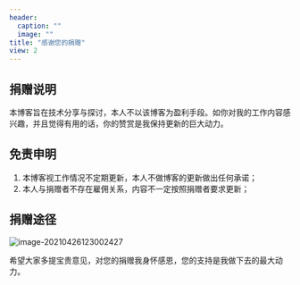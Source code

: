 ```yaml
---
header:
  caption: ""
  image: ""
title: "感谢您的捐赠"
view: 2
---
```


## 捐赠说明

本博客旨在技术分享与探讨，本人不以该博客为盈利手段。如你对我的工作内容感兴趣，并且觉得有用的话，你的赞赏是我保持更新的巨大动力。

## 免责申明

1. 本博客视工作情况不定期更新，本人不做博客的更新做出任何承诺；
2. 本人与捐赠者不存在雇佣关系，内容不一定按照捐赠者要求更新；

## 捐赠途径

![image-20210426123002427](https://cdn.jsdelivr.net/gh/George-Gou/PictureBed@master/2022/image-20210426123002427.png)

希望大家多提宝贵意见，对您的捐赠我身怀感恩，您的支持是我做下去的最大动力。